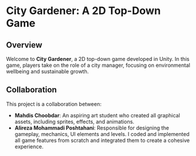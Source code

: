 # City Gardener: A 2D Top-Down Game

## Overview

Welcome to **City Gardener**, a 2D top-down game developed in Unity. In this game, players take on the role of a city manager, focusing on environmental wellbeing and sustainable growth. 

## Collaboration

This project is a collaboration between:

- **Mahdis Choobdar**: An aspiring art student who created all graphical assets, including sprites, effects, and animations.
- **Alireza Mohammadi Poshtahani**: Responsible for designing the gameplay, mechanics, UI elements and levels. I coded and implemented all game features from scratch and integrated them to create a cohesive experience.
